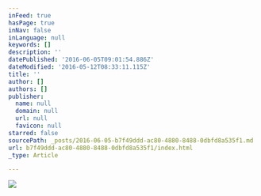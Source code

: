 ```yaml
---
inFeed: true
hasPage: true
inNav: false
inLanguage: null
keywords: []
description: ''
datePublished: '2016-06-05T09:01:54.886Z'
dateModified: '2016-05-12T08:33:11.115Z'
title: ''
author: []
authors: []
publisher:
  name: null
  domain: null
  url: null
  favicon: null
starred: false
sourcePath: _posts/2016-06-05-b7f49ddd-ac80-4880-8488-0dbfd8a535f1.md
url: b7f49ddd-ac80-4880-8488-0dbfd8a535f1/index.html
_type: Article

---
```

![](https://the-grid-user-content.s3-us-west-2.amazonaws.com/766d871f-0196-4e8b-86b9-b1eb2a2b4bb4.jpg)